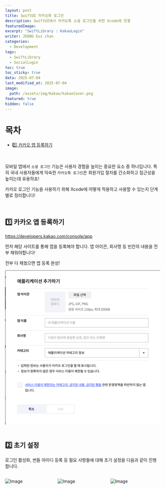 ```yaml
---
layout: post
title: SwiftUI 카카오톡 로그인
description: SwiftUI에서 카카오톡 소셜 로그인을 위한 Xcode에 연결
featuredImage: 
excerpt: "SwiftLibrary : KakaoLogin"
writer: JEONG Eui chan
categories:
  - Development
tags:
  - SwiftLibrary
  - SocialLogin
toc: true
toc_sticky: true
data: 2025-07-04
last_modified_at: 2025-07-04
image:
  path: /assets/img/Kakao/kakaoCover.png
featured: true
hidden: false
---
```


# 목차
- [1️⃣ 카카오 앱 등록하기](#카카오-앱-등록하기)

&nbsp;

모바일 앱에서 `소셜 로그인` 기능은 사용자 경험을 높이는 중요한 요소 중 하나입니다. 특히 국내 사용자들에게 익숙한 `카카오톡 로그인`은 회원가입 절차를 간소화하고 접근성을 높이는데 유용하죠!

카카오 로그인 기능을 사용하기 위해 Xcode에 어떻게 적용하고 사용할 수 있는지 단계별로 정리합니다!

<br>

## 1️⃣ 카카오 앱 등록하기
https://developers.kakao.com/console/app

먼저 해당 사이트를 통해 앱을 등록해야 합니다.
앱 아이콘, 회사명 등 빈칸의 내용을 전부 채워야합니다!

전부 다 채웠으면 앱 등록 완성!

<div align="center">
<img src="/assets/img/Kakao/step1.png" width="600" alt="카카오 설정1" />
</div>

<br>

## 2️⃣ 초기 설정
로그인 활성화, 번들 아이디 등록 등 필요 사항들에 대해 초기 설정을 다음과 같이 진행합니다.

<br>

<div style="display: flex; gap: 10px;">
<img width="300" alt="Image" src="https://github.com/user-attachments/assets/76fc2237-77ac-409f-9a1e-bf59b97443f2" />
<img width="300" alt="Image" src="https://github.com/user-attachments/assets/adbb1b91-ce3e-4c1a-8af9-66042047dd9e" />
<img width="300" alt="Image" src="https://github.com/user-attachments/assets/512477ac-0640-43de-bbd1-8eac41a2b1ca" />
</div>
